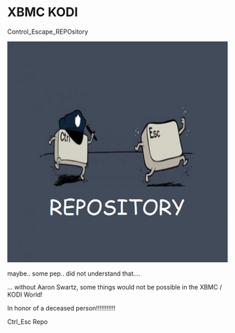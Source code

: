 # XBMC KODI 
Control_Escape_REPOsitory

![Repo-logo](https://github.com/KDC-Community/kdc_git_repo/blob/master/icon.png)



maybe.. some pep.. did not understand that....

... without Aaron Swartz, some things would not be possible in the XBMC / KODI World!


In honor of a deceased person!!!!!!!!!!!



Ctrl_Esc Repo

